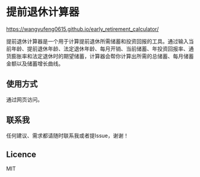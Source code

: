 # 提前退休计算器

https://wangyufeng0615.github.io/early_retirement_calculator/

提前退休计算器是一个用于计算提前退休所需储蓄和投资回报的工具。通过输入当前年龄、提前退休年龄、法定退休年龄、每月开销、当前储蓄、年投资回报率、通货膨胀率和法定退休时的期望储蓄，计算器会帮你计算出所需的总储蓄、每月储蓄金额以及储蓄增长曲线。

## 使用方式

通过网页访问。

## 联系我

任何建议、需求都请随时联系我或者提Issue，谢谢！

## Licence
 
MIT